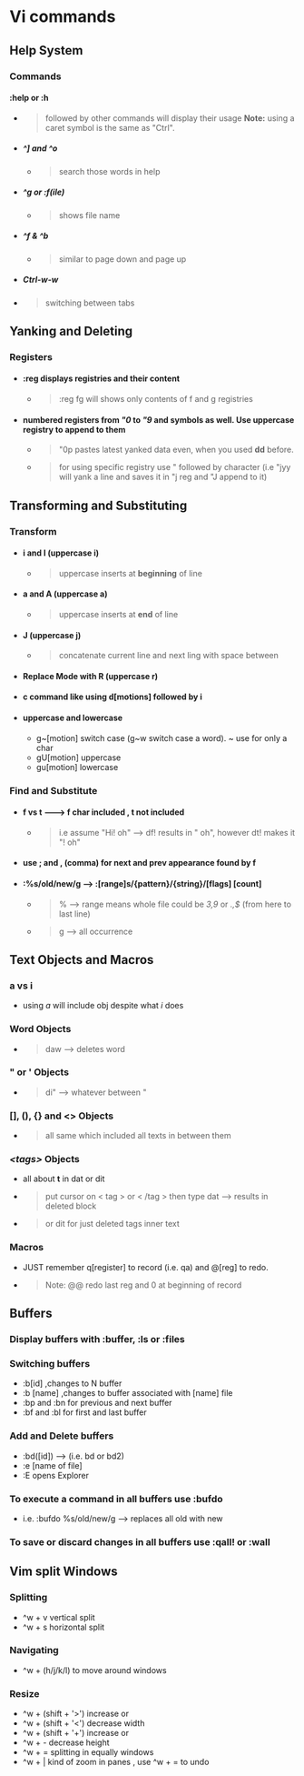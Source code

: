 # Vi commands

## Help System

### Commands

#### :help or :h

- > followed by other commands will display their usage  **Note:** using a caret symbol is the same as "Ctrl".

- ##### ^] and ^o

  - > search those words in help

- ##### ^g or :f(ile)

  - > shows file name

- ##### ^f & ^b

  - > similar to page down and page up

- ##### Ctrl-w-w

- > switching between tabs

## Yanking and Deleting

### Registers

- #### :reg displays registries and their content

  - > :reg fg will shows only contents of f and g registries

- #### numbered registers from *"0* to *"9*​ and symbols as well. Use uppercase registry to append to them

  - > "0p pastes latest yanked data even, when you used **dd** before.

  - > for using specific registry use " followed by character (i.e "jyy will yank a line and saves it in "j reg and "J append to it)

## Transforming and Substituting

### Transform

- #### i and I (uppercase i)

  - > uppercase inserts at **beginning** of line

- #### a and A (uppercase a)

  - > uppercase inserts at **end** of line

- #### J (uppercase j)

  - > concatenate current line and next ling with space between

- #### Replace Mode with R (uppercase r)

- #### c command like using d[motions] followed by i

- #### uppercase and lowercase

  - g~[motion] switch case (g~w switch case a word). ~ use for only a char
  - gU[motion] uppercase
  - gu[motion] lowercase

### Find and Substitute

- #### f vs t ---> f char included , t not included

  - > i.e assume "Hi! oh" --> df! results in " oh", however dt! makes it "! oh"

- #### use ; and , (comma) for next and prev appearance found by **f**

- #### :%s/old/new/g --> :[range]s/{pattern}/{string}/[flags] [count]

  - > % --> range means whole file could be *3,9* or *.,$* (from here to last line)
  - > g --> all occurrence

## Text Objects and Macros

### a vs i

- using *a* will include obj despite what *i* does

### Word Objects
  
- > daw --> deletes word

### " or ' Objects

- > di" --> whatever between "

### [], (), {} and <> Objects

- > all same which included all texts in between them

### *\<tags\>* Objects

- all about **t** in dat or dit
- > put cursor on < tag > or < /tag > then type dat --> results in deleted block
- > or dit for just deleted tags inner text

### Macros

- JUST remember q[register] to record (i.e. qa) and @[reg] to redo.  
- > Note: @@ redo last reg and 0 at beginning of record

## Buffers

### Display buffers with :buffer, :ls or :files

### Switching buffers

- :b[id] ,changes to N buffer
- :b [name] ,changes to buffer associated with [name] file
- :bp and :bn for previous and next buffer
- :bf and :bl for first and last buffer

### Add and Delete buffers

- :bd([id]) --> (i.e. bd or bd2)
- :e [name of file]
- :E opens Explorer

### To execute a command in all buffers use :bufdo

- i.e. :bufdo %s/old/new/g --> replaces all old with new

### To save or discard changes in all buffers use :qall! or :wall

## Vim split Windows

### Splitting

- ^w + v vertical split
- ^w + s horizontal split

### Navigating

- ^w + (h/j/k/l) to move around windows

### Resize

- ^w + (shift + '>') increase or 
- ^w + (shift + '<') decrease width
- ^w + (shift + '+') increase or 
- ^w + - decrease height
- ^w + = splitting in equally windows
- ^w + | kind of zoom in panes , use ^w + = to undo
